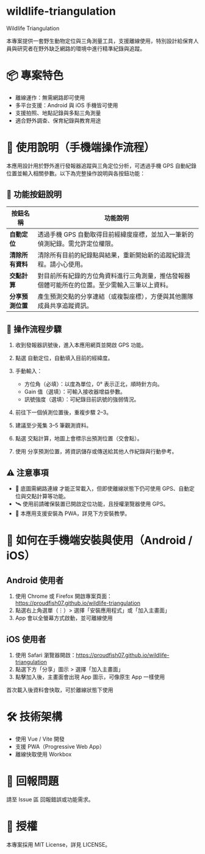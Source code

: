 # wildlife-triangulation

Wildlife Triangulation

本專案提供一套野生動物定位與三角測量工具，支援離線使用，特別設計給保育人員與研究者在野外缺乏網路的環境中進行精準紀錄與追蹤。

# 📦 專案特色
- 離線運作：無需網路即可使用
- 多平台支援：Android 與 iOS 手機皆可使用
- 支援拍照、地點記錄與多點三角測量
- 適合野外調查、保育紀錄與教育用途

# 📖 使用說明（手機端操作流程）
本應用設計用於野外進行發報器追蹤與三角定位分析，可透過手機 GPS 自動紀錄位置並輸入相關參數。以下為完整操作說明與各按鈕功能：

## 🔘 功能按鈕說明
| 按鈕名稱       | 功能說明                                            |
| ---------- | ----------------------------------------------- |
| **自動定位**   | 透過手機 GPS 自動取得目前經緯度座標，並加入一筆新的偵測紀錄。需允許定位權限。       |
| **清除所有資料** | 清除所有目前的紀錄點與結果，重新開始新的追蹤紀錄流程。請小心使用。               |
| **交點計算**   | 對目前所有紀錄的方位角資料進行三角測量，推估發報器個體可能所在的位置。至少需輸入三筆以上資料。 |
| **分享預測位置** | 產生預測交點的分享連結（或複製座標），方便與其他團隊成員共享追蹤資訊。             |


## 🧭 操作流程步驟
1. 收到發報器訊號後，進入本應用網頁並開啟 GPS 功能。
2. 點選 自動定位，自動填入目前的經緯度。
3. 手動輸入：
   - 方位角（必填）：以度為單位，0° 表示正北，順時針方向。
   - Gain 值（選填）：可輸入接收器增益參數。
   - 訊號強度（選填）：可紀錄目前訊號的強弱情況。

4. 前往下一個偵測位置後，重複步驟 2–3。
5. 建議至少蒐集 3–5 筆觀測資料。
6. 點選 交點計算，地圖上會標示出預測位置（交會點）。
7. 使用 分享預測位置，將資訊儲存或傳送給其他人作紀錄與行動參考。

## ⚠️ 注意事項
- 📡 底圖需網路連線 才能正常載入，但即使離線狀態下仍可使用 GPS、自動定位與交點計算等功能。
- 🛰️ 使用前請確保裝置已開啟定位功能，且授權瀏覽器使用 GPS。
- 📱 本應用支援安裝為 PWA，詳見下方安裝教學。

# 📱 如何在手機端安裝與使用（Android / iOS）

## Android 使用者 
1. 使用 Chrome 或 Firefox 開啟專案頁面：https://proudfish07.github.io/wildlife-triangulation
2. 點選右上角選單（⋮）> 選擇「安裝應用程式」或「加入主畫面」
3. App 會以全螢幕方式啟動，並可離線使用

## iOS 使用者
1. 使用 Safari 瀏覽器開啟：https://proudfish07.github.io/wildlife-triangulation
2. 點選下方「分享」圖示 > 選擇「加入主畫面」
3. 點擊加入後，主畫面會出現 App 圖示，可像原生 App 一樣使用

首次載入後資料會快取，可於離線狀態下使用

# 🛠️ 技術架構
- 使用 Vue / Vite 開發
- 支援 PWA（Progressive Web App）
- 離線快取使用 Workbox

# 🐛 回報問題
請至 Issue 區 回報錯誤或功能需求。

# 📄 授權
本專案採用 MIT License，詳見 LICENSE。
